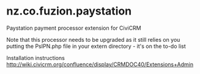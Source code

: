 nz.co.fuzion.paystation
=======================

Paystation payment processor extension for CiviCRM

Note that this processor needs to be upgraded as it still relies on you putting 
the PsIPN.php file in your extern directory - it's on the to-do list

Installation instructions
http://wiki.civicrm.org/confluence/display/CRMDOC40/Extensions+Admin